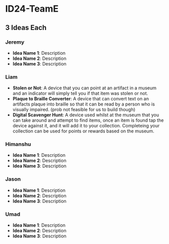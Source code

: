 # ID24-TeamE
## 3 Ideas Each
### Jeremy
- **Idea Name 1**: Description
- **Idea Name 2**: Description
- **Idea Name 3**: Description
### Liam
- **Stolen or Not**: A device that you can point at an artifact in a museum and an indicator will simply tell you if that item was stolen or not.
- **Plaque to Braille Converter**: A device that can convert text on an artifacts plaque into braille so that it can be read by a person who is visually impaired. (prob not feasible for us to build though)
- **Digital Scavenger Hunt**: A device used whilst at the museum that you can take around and attempt to find items, once an item is found tap the device against it, and it will add it to your collection. Completeing your collection can be used for points or rewards based on the museum.
### Himanshu
- **Idea Name 1**: Description
- **Idea Name 2**: Description
- **Idea Name 3**: Description
### Jason
- **Idea Name 1**: Description
- **Idea Name 2**: Description
- **Idea Name 3**: Description
### Umad
- **Idea Name 1**: Description
- **Idea Name 2**: Description
- **Idea Name 3**: Description
